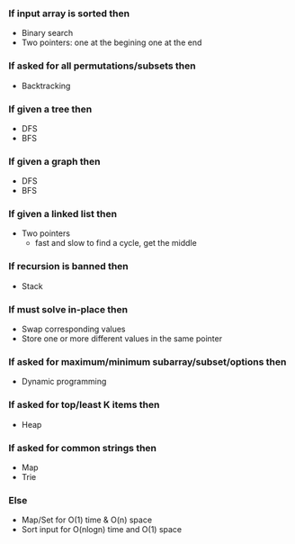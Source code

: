 ### If input array is sorted then
- Binary search
- Two pointers: one at the begining one at the end

### If asked for all permutations/subsets then
- Backtracking

### If given a tree then
- DFS
- BFS

### If given a graph then
- DFS
- BFS

### If given a linked list then
- Two pointers
    - fast and slow to find a cycle, get the middle

### If recursion is banned then
- Stack

### If must solve in-place then
- Swap corresponding values
- Store one or more different values in the same pointer

### If asked for maximum/minimum subarray/subset/options then
- Dynamic programming

### If asked for top/least K items then
- Heap

### If asked for common strings then
- Map
- Trie

### Else
- Map/Set for O(1) time & O(n) space
- Sort input for O(nlogn) time and O(1) space